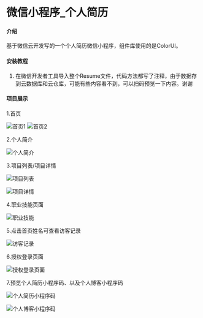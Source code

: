 # 微信小程序_个人简历

#### 介绍
基于微信云开发写的一个个人简历微信小程序，组件库使用的是ColorUI。


#### 安装教程

1.  在微信开发者工具导入整个Resume文件，代码方法都写了注释，由于数据存到云数据库和云仓库，可能有些内容看不到，可以扫码预览一下内容。谢谢

#### 项目展示

1.首页


![首页1](https://images.gitee.com/uploads/images/2020/0921/193416_f85ea34c_7491963.png "1600685460169.png")
![首页2](https://images.gitee.com/uploads/images/2020/0921/193443_1090b316_7491963.png "1600685529129.png")

2.个人简介

![个人简介](https://images.gitee.com/uploads/images/2020/0921/193457_034460ab_7491963.png "1600685557624.png")

3.项目列表/项目详情

![项目列表](https://images.gitee.com/uploads/images/2020/0921/193512_db63b9c7_7491963.png "1600685598042.png")

![项目详情](https://images.gitee.com/uploads/images/2020/0921/193526_f09a71e6_7491963.png "1600685637488.png")

4.职业技能页面

![职业技能](https://images.gitee.com/uploads/images/2020/0921/193540_08733711_7491963.png "1600685659991.png")

5.点击首页姓名可查看访客记录

![访客记录](https://images.gitee.com/uploads/images/2020/0921/193555_50e4e35d_7491963.png "1600685703012.png")

6.授权登录页面

![授权登录页面](https://images.gitee.com/uploads/images/2020/0921/193607_cb9a0598_7491963.png "1600686210117.png")

7.预览个人简历小程序码、以及个人博客小程序码

![个人简历小程序码](https://images.gitee.com/uploads/images/2020/0921/193956_03a0baec_7491963.jpeg "gh_59adf6b3a92e_258.jpg")

![个人博客小程序码](https://images.gitee.com/uploads/images/2020/0921/194136_2cb8afa8_7491963.jpeg "gh_c30da1d5e471_258.jpg")